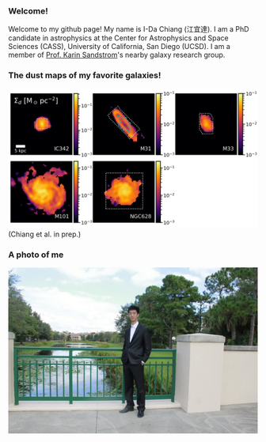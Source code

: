 ### Welcome!
Welcome to my github page! My name is I-Da Chiang (江宜達). I am a PhD candidate in astrophysics at the Center for Astrophysics and Space Sciences (CASS), University of California, San Diego (UCSD). I am a member of <a href="http://karinsandstrom.github.io/" target="_blank">Prof. Karin Sandstrom</a>'s nearby galaxy research group.

### The dust maps of my favorite galaxies!
![DustMaps](fig_dustmaps_r.png)
(Chiang et al. in prep.)

### A photo of me
![MyPhoto](IMG_9852.jpg)
